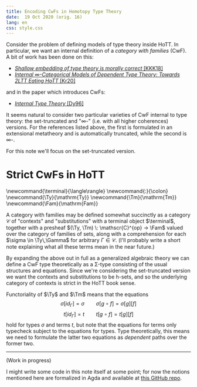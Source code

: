 ```yaml
---
title: Encoding CwFs in Homotopy Type Theory
date:  19 Oct 2020 (orig. 16)
lang: en
css: style.css
---
```


Consider the problem of defining models of type theory inside HoTT.
In particular, we want an internal definition of a *category with families* (CwF).
A bit of work has been done on this:

- [*Shallow embedding of type theory is morally correct* [KKK18]](https://arxiv.org/abs/1907.0756)
- [*Internal ∞-Categorical Models of Dependent Type Theory: Towards 2LTT Eating HoTT* [Kr20]](https://arxiv.org/abs/2009.01883)

and in the paper which introduces CwFs:

- [*Internal Type Theory* [Dy96]](http://www.cse.chalmers.se/~peterd/papers/InternalTT.pdf)

It seems natural to consider two particular varieties of CwF internal to type theory: the set-truncated and "∞-" (i.e. with all higher coherences) versions.
For the references listed above, the first is formulated in an extensional metatheory and is automatically truncated, while the second is ∞-.

For this note we'll focus on the set-truncated version.

# Strict CwFs in HoTT

\newcommand{\terminal}{\langle\rangle}
\newcommand{\:}{\colon}
\newcommand{\Ty}{\mathrm{Ty}}
\newcommand{\Tm}{\mathrm{Tm}}
\newcommand{\Fam}{\mathrm{Fam}}

A category with families may be defined somewhat succinctly as a category $\mathscr{C}$ of "contexts" and "substitutions" with a terminal object $\terminal$, together with a presheaf $(\Ty, \Tm) \: \mathscr{C}^{op} → \Fam$ valued over the category of families of sets, along with a comprehension for each $\sigma \in \Ty\,\Gamma$ for arbitrary $\Gamma \in \mathscr{C}$.
(I'll probably write a short note explaining what all these terms mean in the near future.)

By expanding the above out in full as a generalized algebraic theory we can define a CwF type theoretically as a Σ-type consisting of the usual structures and equations.
Since we're considering the set-truncated version we want the contexts and substitutions to be h-sets, and so the underlying category of contexts is strict in the HoTT book sense.

Functoriality of $\Ty$ and $\Tm$ means that the equations
$$ \sigma [id_{\Gamma}] = \sigma \qquad \sigma [g \circ f] = \sigma [g] [f] $$
$$ t [id_{\Gamma}] = t \qquad t [g \circ f] = t [g] [f] $$
hold for types $\sigma$ and terms $t$, but note that the equations for terms only typecheck subject to the equations for types.
Type theoretically, this means we need to formulate the latter two equations as *dependent* paths over the former two.

---

(Work in progress)

I might write some code in this note itself at some point; for now the notions mentioned here are formalized in Agda and available at [this GitHub repo](https://github.com/jaycech3n/CwF).
